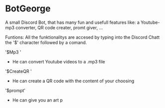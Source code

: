 # BotGeorge
A small Discord Bot, that has many fun and usefull features like: a Youtube-mp3 converter, QR code creater, promt giver, ...

Funtions:
All the funktionalitys are accesed by typing into the Discord Chatt the '$' character followed by a comand. 

'$Mp3 <Youtube link>'
- He can convert Youtube videos to a .mp3 file

'$CreateQR <Content of QR code>' 
- He can create a QR code with the content of your choosing

'$prompt'
- He can give you an art p

